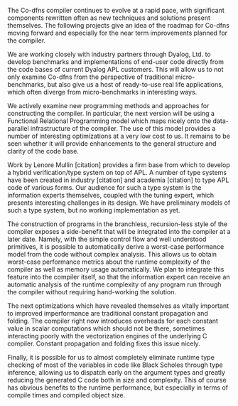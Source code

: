 The Co-dfns compiler continues to evolve at a rapid pace, with significant components rewritten often as new techniques and solutions present themselves. The following projects give an idea of the roadmap for Co-dfns moving forward and especially for the near term improvements planned for the compiler.

We are working closely with industry partners through Dyalog, Ltd. to develop benchmarks and implementations of end-user code directly from the code bases of current Dyalog APL customers. This will allow us to not only examine Co-dfns from the perspective of traditional micro-benchmarks, but also give us a host of ready-to-use real life applications, which often diverge from micro-benchmarks in interesting ways.

We actively examine new programming methods and approaches for constructing the compiler. In particular, the next version will be using a Functional Relational Programming model which maps nicely onto the data-parallel infrastructure of the compiler. The use of this model provides a number of interesting optimizations at a very low cost to us. It remains to be seen whether it will provide enhancements to the general structure and clarity of the code base.

Work by Lenore Mullin [citation] provides a firm base from which to develop a hybrid verification/type system on top of APL. A number of type systems have been created in industry [citation] and academia [citation] to type APL code of various forms. Our audience for such a type system is the information experts themselves, coupled with the tuning expert, which presents interesting challenges in its design. We have preliminary models of such a type system, but no working implementation as yet.

The construction of programs in the branchless, recursion-less style of the compiler exposes a side-benefit that will be integrated into the compiler at a later date. Namely, with the simple control flow and well understood primitives, it is possible to automatically derive a worst-case performance model from the code without complex analysis. This allows us to obtain worst-case performance metrics about the runtime complexity of the compiler as well as memory usage automatically. We plan to integrate this feature into the compiler itself, so that the information expert can receive an automatic analysis of the runtime complexity of any program run through the compiler without requiring hand-working the solution. 

The next optimizations which have revealed themselves as vitally important to improved imperformance are traditional constant propagation and folding. The compiler right now introduces overheads for each constant value in scalar computations which should not be there, sometimes interacting poorly with the vectorization engines of the underlying C compiler. Constant propagation and folding fixes this issue nicely.

Finally, it is possible for us to almost completely eliminate runtime type checking of most of the variables in code like Black Scholes through type inference, allowing us to dispatch early on the argument types and greatly reducing the generated C code both in size and complexity. This of course has obvious benefits to the runtime performance, but especially in terms of compile times and compiled object size.
